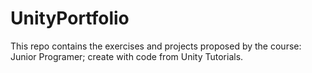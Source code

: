 # UnityPortfolio

This repo contains the exercises and projects proposed by the course: Junior Programer; create with code from Unity Tutorials.